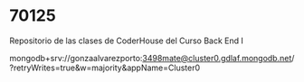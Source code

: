 # 70125

Repositorio de las clases de CoderHouse del Curso Back End I

mongodb+srv://gonzaalvarezporto:3498mate@cluster0.gdlaf.mongodb.net/?retryWrites=true&w=majority&appName=Cluster0